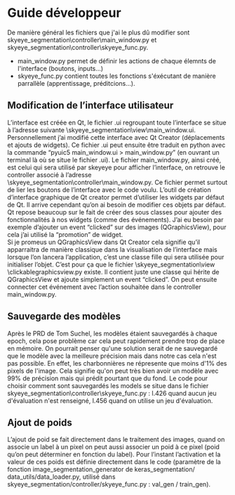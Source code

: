 # Guide développeur 
De manière général les fichiers que j'ai le plus dû modifier sont skyeye_segmentation\controller\main_window.py et skyeye_segmentation\controller\skyeye_func.py.
- main_window.py permet de définir les actions de chaque élemnts de l'interface (boutons, inputs...)
- skyeye_func.py contient toutes les fonctions s'éxécutant de manière parrallèle (apprentissage, préditcions...).

## Modification de l’interface utilisateur 
L’interface est créée en Qt, le fichier .ui regroupant toute l’interface se situe à l’adresse suivante \skyeye_segmentation\view\main_window.ui. 
Personnellement j’ai modifié cette interface avec Qt Creator (déplacements et ajouts de widgets). 
Ce fichier .ui peut ensuite être traduit en python avec la commande “pyuic5 main_window.ui > main_window.py” (en ouvrant un terminal là où se situe le fichier .ui). 
Le fichier main_window.py, ainsi créé, est celui qui sera utilisé par skeyeye pour afficher l’interface, on retrouve le controller associé à l’adresse \skyeye_segmentation\controller\main_window.py. 
Ce fichier permet surtout de lier les boutons de l’interface avec le code voulu.
L’outil de création d’interface graphique de Qt creator permet d’utiliser les widgets par défaut de Qt. 
Il arrive cependant qu’on ai besoin de modifier ces objets par défaut. 
Qt repose beaucoup sur le fait de créer des sous classes pour ajouter des fonctionnalités à nos widgets (comme des événements). 
J’ai eu besoin par exemple d’ajouter un event “clicked” sur des images (QGraphicsView), pour cela j’ai utilisé la “promotion” de widget.  
Si je promeus un QGraphicsView dans Qt Creator cela signifie qu’il apparraitra de manière classique dans la visualisation de l’interface mais lorsque l’on lancera l’application, c’est une classe fille qui sera utilisée pour initialiser l’objet. 
C’est pour ça que le fichier \skyeye_segmentation\view \clickablegraphicsview.py existe. 
Il contient juste une classe qui hérite de QGraphicsView et ajoute simplement un event “clicked”. 
On peut ensuite connecter cet événement avec l’action souhaitée dans le controller main_window.py. 

## Sauvegarde des modèles
Après le PRD de Tom Suchel, les modèles étaient sauvegardés à chaque epoch, cela pose problème car cela peut rapidement prendre trop de place en mémoire.
On pourrait penser qu'une solution serait de ne sauvegardé que le modèle avec la meilleure précision mais dans notre cas cela n'est pas possible. 
En effet, les charbonnières ne répresente que moins d'1% des pixels de l'image.
Cela signifie qu'on peut très bien avoir un modèle avec 99% de précision mais qui prédit pourtant que du fond.
Le code pour choisir comment sont sauvegardés les models se situe dans le fichier skyeye_segmentation\controller\skyeye_func.py : l.426 quand aucun jeu d'évaluation n'est renseigné, l.456 quand on utilise un jeu d'évaluation.

## Ajout de poids
L’ajout de poid se fait directement dans le traitement des images, quand on associe un label à un pixel on peut aussi associer un poid à ce pixel (poid qu’on peut déterminer en fonction du label). 
Pour l’instant l’activation et la valeur de ces poids est définie directement dans le code (paramètre de la fonction image_segmentation_generator de keras_segmentation/ data_utils/data_loader.py, utilisé dans skyeye_segmentation/controller/skyeye_func.py : val_gen / train_gen).
